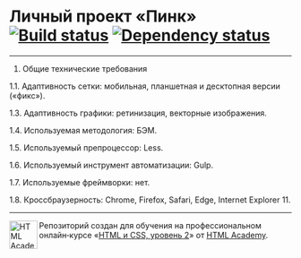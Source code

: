 # Личный проект «Пинк» [![Build status][travis-image]][travis-url] [![Dependency status][dependency-image]][dependency-url]

---

1. Общие технические требования

1.1. Адаптивность сетки: мобильная, планшетная и десктопная версии («фикс»).

1.3. Адаптивность графики: ретинизация, векторные изображения.

1.4. Используемая методология: БЭМ.

1.5. Используемый препроцессор: Less.

1.6. Используемый инструмент автоматизации: Gulp.

1.7. Используемые фреймворки: нет.

1.8. Кроссбраузерность: Chrome, Firefox, Safari, Edge, Internet Explorer 11.


---

<a href="https://htmlacademy.ru/intensive/adaptive"><img align="left" width="50" height="50" alt="HTML Academy" src="https://up.htmlacademy.ru/static/img/intensive/adaptive/logo-for-github-2.png"></a>

Репозиторий создан для обучения на профессиональном онлайн‑курсе «[HTML и CSS, уровень 2](https://htmlacademy.ru/intensive/adaptive)» от [HTML Academy](https://htmlacademy.ru).

[travis-image]: https://travis-ci.com/htmlacademy-adaptive/501061-pink-19.svg?branch=master
[travis-url]: https://travis-ci.com/htmlacademy-adaptive/501061-pink-19
[dependency-image]: https://david-dm.org/htmlacademy-adaptive/501061-pink-19/dev-status.svg?style=flat-square
[dependency-url]: https://david-dm.org/htmlacademy-adaptive/501061-pink-19?type=dev
